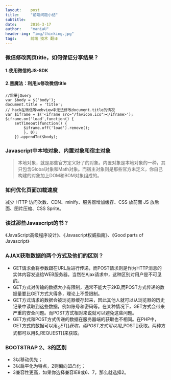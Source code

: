 ```yaml
---
layout:    post
title:     "前端问题小结"
subtitle:  
date:      2016-3-17
author:    "maniaU"
header-img: "img/thinking.jpg"
tags:      前端 技术 翻译
---
```


### 微信修改网页title，如何保证分享结果？

#### 1.使用微信的JS-SDK

#### 2.黑魔法：利用js修改微信title

	//需要jQuery
	var $body = $('body');
	document.title = 'title';
	// hack在微信等webview中无法修改document.title的情况
	var $iframe = $('<iframe src="/favicon.ico"></iframe>');
	$iframe.on('load',function() {
		setTimeout(function() {
			$iframe.off('load').remove();
			}, 0);
		}).appendTo($body);


###  Javascript中本地对象、内置对象和宿主对象

>  本地对象，就是那些官方定义好了的对象。内置对象是本地对象的一种，其只包含Global对象和Math对象。而宿主对象则是那些官方未定义，你自己构建的对象加上DOM和BOM对象组成的。

###  如何优化页面加载速度

减少 HTTP 访问次数、CDN、minify、服务器增加缓存、CSS 放前面 JS 放后面、图片压缩、CSS Sprite。

### 读过那些Javascript的书？

《JavaScript高级程序设计》、《Javascript权威指南》、《Good parts of Javascript》

### AJAX获取数据的两个方式及他们的区别？

*  GET请求会将参数跟在URL后进行传递，而POST请求则是作为HTTP消息的实体内容发送给WEB服务器。当然在Ajax请求中，这种区别对用户是不可见的。
*  GET方式对传输的数据大小有限制，通常不能大于2KB,而POST方式传递的数据量要比GET方式大得多，理论上不受限制。
*  GET方式请求的数据会被浏览器缓存起来，因此其他人就可以从浏览器的历史记录中读取到这些数据，例如账号和密码等。在某种情况下，GET方式会带来严重的安全问题。而POST方式相对来说就可以避免这些问题。
*  GET方式和POST方式传递的数据在服务器端的获取也不相同。在PHP中，GET方式的数据可以用$_GET[]获取，而POST方式可以用$_POST[]获取。两种方式都可以用$_REQUEST[]来获取。

### BOOTSTRAP 2、3的区别

*  3以移动优先；
*  3以扁平化为特点，2则偏向凹凸化；
*  3兼容性更高，如果你选择兼容IE8或6、7，那么就选择2。


